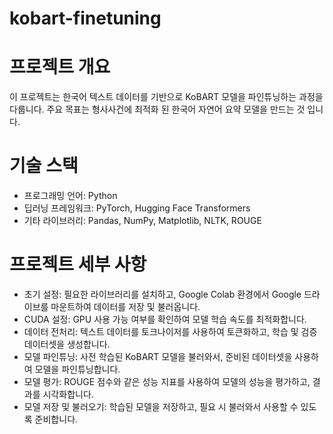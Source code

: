 # kobart-finetuning

# 프로젝트 개요
이 프로젝트는 한국어 텍스트 데이터를 기반으로 KoBART 모델을 파인튜닝하는 과정을 다룹니다. 주요 목표는 형사사건에 최적화 된 한국어 자연어 요약 모델을 만드는 것 입니다.

# 기술 스택
- 프로그래밍 언어: Python
- 딥러닝 프레임워크: PyTorch, Hugging Face Transformers
- 기타 라이브러리: Pandas, NumPy, Matplotlib, NLTK, ROUGE

# 프로젝트 세부 사항
- 초기 설정: 필요한 라이브러리를 설치하고, Google Colab 환경에서 Google 드라이브를 마운트하여 데이터를 저장 및 불러옵니다.
- CUDA 설정: GPU 사용 가능 여부를 확인하여 모델 학습 속도를 최적화합니다.
- 데이터 전처리: 텍스트 데이터를 토크나이저를 사용하여 토큰화하고, 학습 및 검증 데이터셋을 생성합니다.
- 모델 파인튜닝: 사전 학습된 KoBART 모델을 불러와서, 준비된 데이터셋을 사용하여 모델을 파인튜닝합니다.
- 모델 평가: ROUGE 점수와 같은 성능 지표를 사용하여 모델의 성능을 평가하고, 결과를 시각화합니다.
- 모델 저장 및 불러오기: 학습된 모델을 저장하고, 필요 시 불러와서 사용할 수 있도록 준비합니다.
